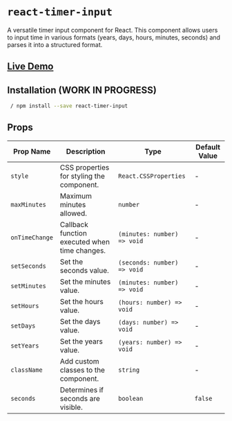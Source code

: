 # `react-timer-input`

A versatile timer input component for React. This component allows users to input time in various formats (years, days, hours, minutes, seconds) and parses it into a structured format.

## [Live Demo](https://liambickett.github.io/react-timer-input/)

## Installation (WORK IN PROGRESS)

```bash
 / npm install --save react-timer-input
```

## Props

| Prop Name      | Description                                   | Type                        | Default Value |
| -------------- | --------------------------------------------- | --------------------------- | ------------- |
| `style`        | CSS properties for styling the component.     | `React.CSSProperties`       | -             |
| `maxMinutes`   | Maximum minutes allowed.                      | `number`                    | -             |
| `onTimeChange` | Callback function executed when time changes. | `(minutes: number) => void` | -             |
| `setSeconds`   | Set the seconds value.                        | `(seconds: number) => void` | -             |
| `setMinutes`   | Set the minutes value.                        | `(minutes: number) => void` | -             |
| `setHours`     | Set the hours value.                          | `(hours: number) => void`   | -             |
| `setDays`      | Set the days value.                           | `(days: number) => void`    | -             |
| `setYears`     | Set the years value.                          | `(years: number) => void`   | -             |
| `className`    | Add custom classes to the component.          | `string`                    | -             |
| `seconds`      | Determines if seconds are visible.            | `boolean`                   | `false`       |

```

```
